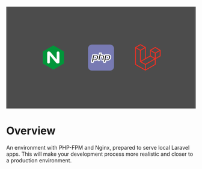 ![wallpaper](./public/repository-img/wallpaper-nginx-php-laravel.jpg)
# Overview
An environment with PHP-FPM and Nginx, prepared to serve local Laravel apps.
This will make your development process more realistic and closer to a production environment.